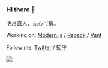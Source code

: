 ### Hi there 👋

明月直入，无心可猜。

Working on: [Modern.js](https://github.com/web-infra-dev/modern.js) / [Rspack](https://github.com/web-infra-dev/rspack) / [Vant](https://github.com/youzan/vant)

Follow me: [Twitter](https://twitter.com/Neverland1199) / [知乎](https://www.zhihu.com/people/chen-jia-han)

<img src="https://github-readme-stats.vercel.app/api?username=chenjiahan&show_icons=true&text_color=24292e&bg_color=ffffff&hide_title=true">
